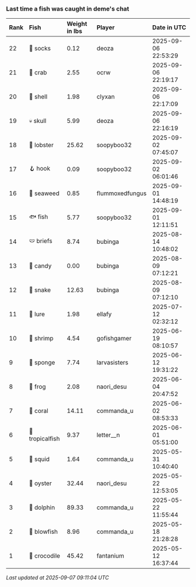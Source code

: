 ### Last time a fish was caught in deme's chat

| Rank | Fish            | Weight in lbs | Player          | Date in UTC         |
|:-----|:----------------|:--------------|:----------------|:--------------------|
| 22   | 🧦 socks        | 0.12          | deoza           | 2025-09-06 22:53:29 |
| 21   | 🦀 crab         | 2.55          | ocrw            | 2025-09-06 22:19:17 |
| 20   | 🐚 shell        | 1.98          | clyxan          | 2025-09-06 22:17:09 |
| 19   | 💀 skull        | 5.99          | deoza           | 2025-09-06 22:16:19 |
| 18   | 🦞 lobster      | 25.62         | soopyboo32      | 2025-09-02 07:45:07 |
| 17   | 🪝 hook         | 0.09          | soopyboo32      | 2025-09-02 06:01:46 |
| 16   | 🌿 seaweed      | 0.85          | flummoxedfungus | 2025-09-01 14:48:19 |
| 15   | 🐟 fish         | 5.77          | soopyboo32      | 2025-09-01 12:11:51 |
| 14   | 🩲 briefs       | 8.74          | bubinga         | 2025-08-14 10:48:02 |
| 13   | 🍬 candy        | 0.00          | bubinga         | 2025-08-09 07:12:21 |
| 12   | 🐍 snake        | 12.63         | bubinga         | 2025-08-09 07:12:10 |
| 11   | 🎏 lure         | 1.98          | ellafy          | 2025-07-12 02:32:12 |
| 10   | 🦐 shrimp       | 4.54          | gofishgamer     | 2025-06-19 08:10:57 |
| 9    | 🧽 sponge       | 7.74          | larvasisters    | 2025-06-12 19:31:22 |
| 8    | 🐸 frog         | 2.08          | naori_desu      | 2025-06-04 20:47:52 |
| 7    | 🪸 coral        | 14.11         | commanda_u      | 2025-06-02 08:53:33 |
| 6    | 🐠 tropicalfish | 9.37          | letter__n       | 2025-06-01 05:51:00 |
| 5    | 🦑 squid        | 1.64          | commanda_u      | 2025-05-31 10:40:40 |
| 4    | 🦪 oyster       | 32.44         | naori_desu      | 2025-05-22 12:53:05 |
| 3    | 🐬 dolphin      | 89.33         | commanda_u      | 2025-05-22 11:55:44 |
| 2    | 🐡 blowfish     | 8.96          | commanda_u      | 2025-05-18 21:28:28 |
| 1    | 🐊 crocodile    | 45.42         | fantanium       | 2025-05-12 16:37:44 |

_Last updated at 2025-09-07 09:11:04 UTC_